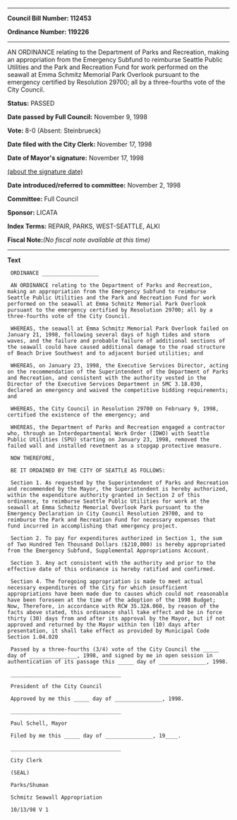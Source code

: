 

********

**Council Bill Number: 112453**
   
**Ordinance Number: 119226**
********

 AN ORDINANCE relating to the Department of Parks and Recreation, making an appropriation from the Emergency Subfund to reimburse Seattle Public Utilities and the Park and Recreation Fund for work performed on the seawall at Emma Schmitz Memorial Park Overlook pursuant to the emergency certified by Resolution 29700; all by a three-fourths vote of the City Council.

**Status:** PASSED
   
**Date passed by Full Council:** November 9, 1998
   
**Vote:** 8-0 (Absent: Steinbrueck)
   
**Date filed with the City Clerk:** November 17, 1998
   
**Date of Mayor's signature:** November 17, 1998
   
[(about the signature date)](/~public/approvaldate.htm)
   
   
   
**Date introduced/referred to committee:** November 2, 1998
   
**Committee:** Full Council
   
**Sponsor:** LICATA
   
   
**Index Terms:** REPAIR, PARKS, WEST-SEATTLE, ALKI

**Fiscal Note:**_(No fiscal note available at this time)_

********

**Text**
   
```
 ORDINANCE __________________

 AN ORDINANCE relating to the Department of Parks and Recreation, making an appropriation from the Emergency Subfund to reimburse Seattle Public Utilities and the Park and Recreation Fund for work performed on the seawall at Emma Schmitz Memorial Park Overlook pursuant to the emergency certified by Resolution 29700; all by a three-fourths vote of the City Council.

 WHEREAS, the seawall at Emma Schmitz Memorial Park Overlook failed on January 21, 1998, following several days of high tides and storm waves, and the failure and probable failure of additional sections of the seawall could have caused additional damage to the road structure of Beach Drive Southwest and to adjacent buried utilities; and

 WHEREAS, on January 23, 1998, the Executive Services Director, acting on the recommendation of the Superintendent of the Department of Parks and Recreation, and consistent with the authority vested in the Director of the Executive Services Department in SMC 3.18.030, declared an emergency and waived the competitive bidding requirements; and

 WHEREAS, the City Council in Resolution 29700 on February 9, 1998, certified the existence of the emergency; and

 WHEREAS, the Department of Parks and Recreation engaged a contractor who, through an Interdepartmental Work Order (IDWO) with Seattle Public Utilities (SPU) starting on January 23, 1998, removed the failed wall and installed revetment as a stopgap protective measure.

 NOW THEREFORE,

 BE IT ORDAINED BY THE CITY OF SEATTLE AS FOLLOWS:

 Section 1. As requested by the Superintendent of Parks and Recreation and recommended by the Mayor, the Superintendent is hereby authorized, within the expenditure authority granted in Section 2 of this ordinance, to reimburse Seattle Public Utilities for work at the seawall at Emma Schmitz Memorial Overlook Park pursuant to the Emergency Declaration in City Council Resolution 29700, and to reimburse the Park and Recreation Fund for necessary expenses that fund incurred in accomplishing that emergency project.

 Section 2. To pay for expenditures authorized in Section 1, the sum of Two Hundred Ten Thousand Dollars ($210,000) is hereby appropriated from the Emergency Subfund, Supplemental Appropriations Account.

 Section 3. Any act consistent with the authority and prior to the effective date of this ordinance is hereby ratified and confirmed.

 Section 4. The foregoing appropriation is made to meet actual necessary expenditures of the City for which insufficient appropriations have been made due to causes which could not reasonable have been foreseen at the time of the adoption of the 1998 Budget; Now, Therefore, in accordance with RCW 35.32A.060, by reason of the facts above stated, this ordinance shall take effect and be in force thirty (30) days from and after its approval by the Mayor, but if not approved and returned by the Mayor within ten (10) days after presentation, it shall take effect as provided by Municipal Code Section 1.04.020

 Passed by a three-fourths (3/4) vote of the City Council the _____ day of _______________, 1998, and signed by me in open session in authentication of its passage this _____ day of _______________, 1998.

 ___________________________________

 President of the City Council

 Approved by me this _____ day of _______________, 1998.

 ___________________________________

 Paul Schell, Mayor

 Filed by me this _____ day of _______________, 19____.

 ___________________________________

 City Clerk

 (SEAL)

 Parks/Shuman

 Schmitz Seawall Appropriation

 10/13/98 V 1

```
